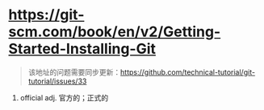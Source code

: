 # https://git-scm.com/book/en/v2/Getting-Started-Installing-Git 
> 该地址的问题需要同步更新：https://github.com/technical-tutorial/git-tutorial/issues/33

1. official adj. 官方的；正式的
